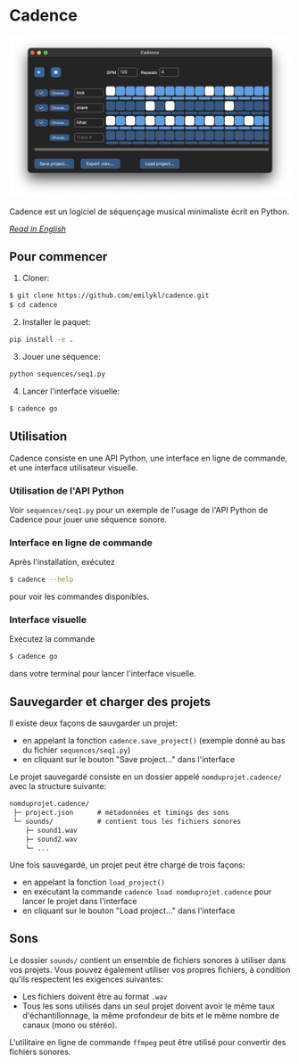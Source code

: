 # Cadence

![screenshot](images/screenshot.png)

Cadence est un logiciel de séquençage musical minimaliste écrit en Python.

_[Read in English](/README.md)_

## Pour commencer

1. Cloner:

```bash
$ git clone https://github.com/emilykl/cadence.git
$ cd cadence
```

2. Installer le paquet:

```bash
pip install -e .
```

3. Jouer une séquence:
```bash
python sequences/seq1.py
```

4. Lancer l'interface visuelle:
```bash
$ cadence go
```

## Utilisation

Cadence consiste en une API Python, une interface en ligne de commande, et une interface utilisateur visuelle.

### Utilisation de l'API Python

Voir `sequences/seq1.py` pour un exemple de l'usage de l'API Python de Cadence pour jouer une séquence sonore.

### Interface en ligne de commande

Après l'installation, exécutez

```bash
$ cadence --help
```

pour voir les commandes disponibles.

### Interface visuelle

Exécutez la commande

```bash
$ cadence go
```

dans votre terminal pour lancer l'interface visuelle.

## Sauvegarder et charger des projets

Il existe deux façons de sauvgarder un projet:
- en appelant la fonction `cadence.save_project()` (exemple donné au bas du fichier `sequences/seq1.py`)
- en cliquant sur le bouton "Save project..." dans l'interface 

Le projet sauvegardé consiste en un dossier appelé `nomduprojet.cadence/` avec la structure suivante:

```
nomduprojet.cadence/
 ├─ project.json      # métadonnées et timings des sons
 └─ sounds/           # contient tous les fichiers sonores
    ├─ sound1.wav
    ├─ sound2.wav
    └─ ...
```

Une fois sauvegardé, un projet peut être chargé de trois façons:
- en appelant la fonction `load_project()`
- en exécutant la commande `cadence load nomduprojet.cadence` pour lancer le projet dans l'interface
- en cliquant sur le bouton "Load project..." dans l'interface

## Sons

Le dossier `sounds/` contient un ensemble de fichiers sonores à utiliser dans vos projets. Vous pouvez également utiliser vos propres fichiers, à condition qu'ils respectent les exigences suivantes:

- Les fichiers doivent être au format `.wav`
- Tous les sons utilisés dans un seul projet doivent avoir le même taux d'échantillonnage, la même profondeur de bits et le même nombre de canaux (mono ou stéréo).

L'utilitaire en ligne de commande `ffmpeg` peut être utilisé pour convertir des fichiers sonores.
